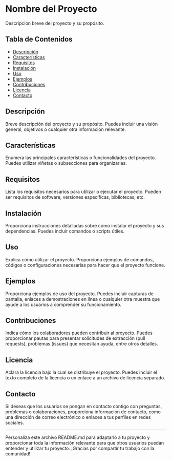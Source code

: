 # Nombre del Proyecto

Descripción breve del proyecto y su propósito.

## Tabla de Contenidos

- [Descripción](#descripción)
- [Características](#características)
- [Requisitos](#requisitos)
- [Instalación](#instalación)
- [Uso](#uso)
- [Ejemplos](#ejemplos)
- [Contribuciones](#contribuciones)
- [Licencia](#licencia)
- [Contacto](#contacto)

## Descripción

Breve descripción del proyecto y su propósito. Puedes incluir una visión general, objetivos o cualquier otra información relevante.

## Características

Enumera las principales características o funcionalidades del proyecto. Puedes utilizar viñetas o subsecciones para organizarlas.

## Requisitos

Lista los requisitos necesarios para utilizar o ejecutar el proyecto. Pueden ser requisitos de software, versiones específicas, bibliotecas, etc.

## Instalación

Proporciona instrucciones detalladas sobre cómo instalar el proyecto y sus dependencias. Puedes incluir comandos o scripts útiles.

## Uso

Explica cómo utilizar el proyecto. Proporciona ejemplos de comandos, códigos o configuraciones necesarias para hacer que el proyecto funcione.

## Ejemplos

Proporciona ejemplos de uso del proyecto. Puedes incluir capturas de pantalla, enlaces a demostraciones en línea o cualquier otra muestra que ayude a los usuarios a comprender su funcionamiento.

## Contribuciones

Indica cómo los colaboradores pueden contribuir al proyecto. Puedes proporcionar pautas para presentar solicitudes de extracción (pull requests), problemas (issues) que necesitan ayuda, entre otros detalles.

## Licencia

Aclara la licencia bajo la cual se distribuye el proyecto. Puedes incluir el texto completo de la licencia o un enlace a un archivo de licencia separado.

## Contacto

Si deseas que los usuarios se pongan en contacto contigo con preguntas, problemas o colaboraciones, proporciona información de contacto, como una dirección de correo electrónico o enlaces a tus perfiles en redes sociales.

---

Personaliza este archivo README.md para adaptarlo a tu proyecto y proporcionar toda la información relevante para que otros usuarios puedan entender y utilizar tu proyecto. ¡Gracias por compartir tu trabajo con la comunidad!

